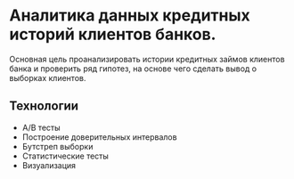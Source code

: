 # Аналитика данных кредитных историй клиентов банков.

Основная цель проанализировать истории кредитных займов клиентов банка и проверить ряд гипотез, на основе чего сделать вывод о выборках клиентов.

## Технологии
* A/B тесты
* Построение доверительных интервалов
* Бутстреп выборки
* Статистические тесты
* Визуализация
